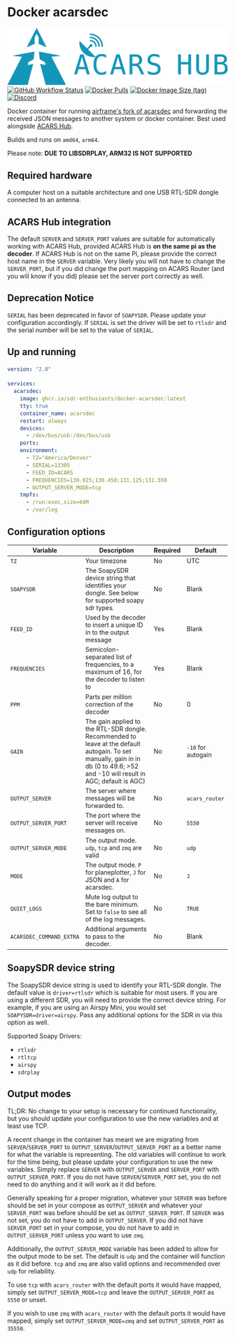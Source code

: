 # Docker acarsdec

![Banner](https://github.com/sdr-enthusiasts/docker-acarshub/blob/16ab3757986deb7c93c08f5c7e3752f54a19629c/Logo-Sources/ACARS%20Hub.png "banner")
[![GitHub Workflow Status](https://img.shields.io/github/workflow/status/fredclausen/docker-acarshub/Deploy%20to%20Docker%20Hub)](https://github.com/sdr-enthusiasts/docker-acarshub/actions?query=workflow%3A%22Deploy+to+Docker+Hub%22)
[![Docker Pulls](https://img.shields.io/docker/pulls/fredclausen/acarshub.svg)](https://hub.docker.com/r/fredclausen/acarshub)
[![Docker Image Size (tag)](https://img.shields.io/docker/image-size/fredclausen/acarshub/latest)](https://hub.docker.com/r/fredclausen/acarshub)
[![Discord](https://img.shields.io/discord/734090820684349521)](https://discord.gg/sTf9uYF)

Docker container for running [airframe's fork of acarsdec](https://github.com/airframesio/acarsdec) and forwarding the received JSON messages to another system or docker container. Best used alongside [ACARS Hub](https://github.com/fredclausen/acarshub).

Builds and runs on `amd64`, `arm64`.

Please note: **DUE TO LIBSDRPLAY, ARM32 IS NOT SUPPORTED**

## Required hardware

A computer host on a suitable architecture and one USB RTL-SDR dongle connected to an antenna.

## ACARS Hub integration

The default `SERVER` and `SERVER_PORT` values are suitable for automatically working with ACARS Hub, provided ACARS Hub is **on the same pi as the decoder**. If ACARS Hub is not on the same Pi, please provide the correct host name in the `SERVER` variable. Very likely you will not have to change the `SERVER_PORT`, but if you did change the port mapping on ACARS Router (and you will know if you did) please set the server port correctly as well.

## Deprecation Notice

`SERIAL` has been deprecated in favor of `SOAPYSDR`. Please update your configuration accordingly. If `SERIAL` is set the driver will be set to `rtlsdr` and the serial number will be set to the value of `SERIAL`.

## Up and running

```yaml
version: "2.0"

services:
  acarsdec:
    image: ghcr.io/sdr-enthusiasts/docker-acarsdec:latest
    tty: true
    container_name: acarsdec
    restart: always
    devices:
      - /dev/bus/usb:/dev/bus/usb
    ports:
    environment:
      - TZ="America/Denver"
      - SERIAL=13305
      - FEED_ID=ACARS
      - FREQUENCIES=130.025;130.450;131.125;131.550
      - OUTPUT_SERVER_MODE=tcp
    tmpfs:
      - /run:exec,size=64M
      - /var/log
```

## Configuration options

| Variable                 | Description                                                                                                                                                                      | Required | Default            |
| ------------------------ | -------------------------------------------------------------------------------------------------------------------------------------------------------------------------------- | -------- | ------------------ |
| `TZ`                     | Your timezone                                                                                                                                                                    | No       | UTC                |
| `SOAPYSDR`               | The SoapySDR device string that identifies your dongle. See below for supported soapy sdr types.                                                                                 | No       | Blank              |
| `FEED_ID`                | Used by the decoder to insert a unique ID in to the output message                                                                                                               | Yes      | Blank              |
| `FREQUENCIES`            | Semicolon-separated list of frequencies, to a maximum of 16, for the decoder to listen to                                                                                        | Yes      | Blank              |
| `PPM`                    | Parts per million correction of the decoder                                                                                                                                      | No       | 0                  |
| `GAIN`                   | The gain applied to the RTL-SDR dongle. Recommended to leave at the default autogain. To set manually, gain in in db (0 to 49.6; >52 and -10 will result in AGC; default is AGC) | No       | `-10` for autogain |
| `OUTPUT_SERVER`          | The server where messages will be forwarded to.                                                                                                                                  | No       | `acars_router`     |
| `OUTPUT_SERVER_PORT`     | The port where the server will receive messages on.                                                                                                                              | No       | `5550`             |
| `OUTPUT_SERVER_MODE`     | The output mode. `udp`, `tcp` and `zmq` are valid                                                                                                                                | No       | `udp`              |
| `MODE`                   | The output mode. `P` for planeplotter, `J` for JSON and `A` for acarsdec.                                                                                                        | No       | `J`                |
| `QUIET_LOGS`             | Mute log output to the bare minimum. Set to `false` to see all of the log messages.                                                                                              | No       | `TRUE`             |
| `ACARSDEC_COMMAND_EXTRA` | Additional arguments to pass to the decoder.                                                                                                                                     | No       | Blank              |

## SoapySDR device string

The SoapySDR device string is used to identify your RTL-SDR dongle. The default value is `driver=rtlsdr` which is suitable for most users. If you are using a different SDR, you will need to provide the correct device string. For example, if you are using an Airspy Mini, you would set `SOAPYSDR=driver=airspy`. Pass any additional options for the SDR in via this option as well.

Supported Soapy Drivers:

- `rtlsdr`
- `rtltcp`
- `airspy`
- `sdrplay`

## Output modes

TL;DR: No change to your setup is necessary for continued functionality, but you should update your configuration to use the new variables and at least use TCP.

A recent change in the container has meant we are migrating from `SERVER`/`SERVER_PORT` to `OUTPUT_SERVER`/`OUTPUT_SERVER_PORT` as a better name for what the variable is representing. The old variables will continue to work for the time being, but please update your configuration to use the new variables. Simply replace `SERVER` with `OUTPUT_SERVER` and `SERVER_PORT` with `OUTPUT_SERVER_PORT`. If you do not have `SERVER`/`SERVER_PORT` set, you do not need to do anything and it will work as it did before.

Generally speaking for a proper migration, whatever your `SERVER` was before should be set in your compose as `OUTPUT_SERVER` and whatever your `SERVER_PORT` was before should be set as `OUTPUT_SERVER_PORT`. If `SERVER` was not set, you do not have to add in `OUTPUT_SERVER`. If you did not have `SERVER_PORT` set in your compose, you do not have to add in `OUTPUT_SERVER_PORT` unless you want to use `zmq`.

Additionally, the `OUTPUT_SERVER_MODE` variable has been added to allow for the output mode to be set. The default is `udp` and the container will function as it did before. `tcp` and `zmq` are also valid options and recommended over `udp` for reliability.

To use `tcp` with `acars_router` with the default ports it would have mapped, simply set `OUTPUT_SERVER_MODE=tcp` and leave the `OUTPUT_SERVER_PORT` as `5550` or unset.

If you wish to use `zmq` with `acars_router` with the default ports it would have mapped, simply set `OUTPUT_SERVER_MODE=zmq` and set `OUTPUT_SERVER_PORT` as `35550`.
